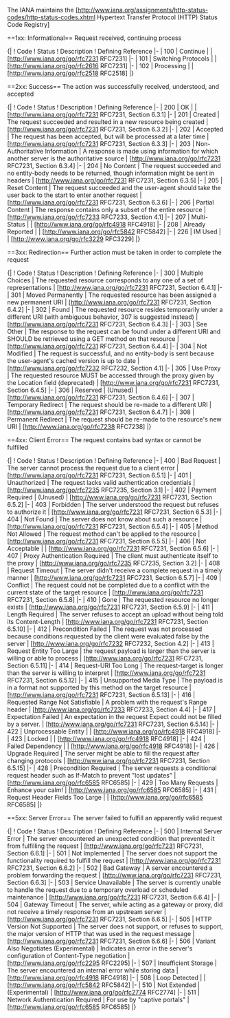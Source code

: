 
The IANA maintains the [http://www.iana.org/assignments/http-status-codes/http-status-codes.xhtml Hypertext Transfer Protocol (HTTP) Status Code Registry]



==1xx: Informational==
Request received, continuing process

{|
! Code
! Status
! Description
! Defining Reference
|-
| 100
| Continue
| 
| [http://www.iana.org/go/rfc7231 RFC7231]
|-
| 101
| Switching Protocols
| 
| [http://www.iana.org/go/rfc2616 RFC7231]
|-
| 102
| Processing
| 
| [http://www.iana.org/go/rfc2518 RFC2518]
|}

==2xx: Success==
The action was successfully received, understood, and accepted

{|
! Code
! Status
! Description
! Defining Reference
|-
| 200
| OK
| 
| [http://www.iana.org/go/rfc7231 RFC7231, Section 6.3.1]
|-
| 201
| Created
| The request succeeded and resulted in a new resource being created
| [http://www.iana.org/go/rfc7231 RFC7231, Section 6.3.2]
|-
| 202
| Accepted
| The request has been accepted, but will be processed at a later time
| [http://www.iana.org/go/rfc7231 RFC7231, Section 6.3.3]
|-
| 203
| Non-Authoritative Information
| A response is made using information for which another server is the authoritative source
| [http://www.iana.org/go/rfc7231 RFC7231, Section 6.3.4]
|-
| 204
| No Content
| The request succeeded and no entity-body needs to be returned, though information might be sent in headers
| [http://www.iana.org/go/rfc7231 RFC7231, Section 6.3.5]
|-
| 205
| Reset Content
| The request succeeded and the user-agent should take the user back to the start to enter another request
| [http://www.iana.org/go/rfc7231 RFC7231, Section 6.3.6]
|-
| 206
| Partial Content
| The response contains only a subset of the entire resource
| [http://www.iana.org/go/rfc7233 RFC7233, Section 4.1]
|-
| 207
| Multi-Status
| 
| [http://www.iana.org/go/rfc4918 RFC4918]
|-
| 208
| Already Reported
| 
| [http://www.iana.org/go/rfc5842 RFC5842]
|-
| 226
| IM Used
| 
| [http://www.iana.org/go/rfc3229 RFC3229]
|}

==3xx: Redirection==
Further action must be taken in order to complete the request

{|
! Code
! Status
! Description
! Defining Reference
|-
| 300
| Multiple Choices
| The requested resource corresponds to any one of a set of representations
| [http://www.iana.org/go/rfc7231 RFC7231, Section 6.4.1]
|-
| 301
| Moved Permanently
| The requested resource has been assigned a new permanent URI
| [http://www.iana.org/go/rfc7231 RFC7231, Section 6.4.2]
|-
| 302
| Found
| The requested resource resides temporarily under a different URI (with ambiguous behavior, 307 is suggested instead)
| [http://www.iana.org/go/rfc7231 RFC7231, Section 6.4.3]
|-
| 303
| See Other
| The response to the request can be found under a different URI and SHOULD be retrieved using a GET method on that resource
| [http://www.iana.org/go/rfc7231 RFC7231, Section 6.4.4]
|-
| 304
| Not Modified
| The request is successful, and no entity-body is sent because the user-agent's cached version is up to date
| [http://www.iana.org/go/rfc7232 RFC7232, Section 4.1]
|-
| 305
| Use Proxy
| The requested resource MUST be accessed through the proxy given by the Location field (deprecated)
| [http://www.iana.org/go/rfc7231 RFC7231, Section 6.4.5]
|-
| 306
| Reserved
| (Unused)
| [http://www.iana.org/go/rfc7231 RFC7231, Section 6.4.6]
|-
| 307
| Temporary Redirect
| The request should be re-made to a different URI
| [http://www.iana.org/go/rfc7231 RFC7231, Section 6.4.7]
|-
| 308
| Permanent Redirect
| The request should be re-made to the resource's new URI
| [http://www.iana.org/go/rfc7238 RFC7238]
|}

==4xx: Client Error==
The request contains bad syntax or cannot be fulfilled

{|
! Code
! Status
! Description
! Defining Reference
|-
| 400
| Bad Request
| The server cannot process the request due to a client error
| [http://www.iana.org/go/rfc7231 RFC7231, Section 6.5.1]
|-
| 401
| Unauthorized
| The request lacks valid authentication credentials
| [http://www.iana.org/go/rfc7235 RFC7235, Section 3.1]
|-
| 402
| Payment Required
| (Unused)
| [http://www.iana.org/go/rfc7231 RFC7231, Section 6.5.2]
|-
| 403
| Forbidden
| The server understood the request but refuses to authorize it
| [http://www.iana.org/go/rfc7231 RFC7231, Section 6.5.3]
|-
| 404
| Not Found
| The server does not know about such a resource
| [http://www.iana.org/go/rfc7231 RFC7231, Section 6.5.4]
|-
| 405
| Method Not Allowed
| The request method can't be applied to the resource
| [http://www.iana.org/go/rfc7231 RFC7231, Section 6.5.5]
|-
| 406
| Not Acceptable
| 
| [http://www.iana.org/go/rfc7231 RFC7231, Section 6.5.6]
|-
| 407
| Proxy Authentication Required
| The client must authenticate itself to the proxy
| [http://www.iana.org/go/rfc7235 RFC7235, Section 3.2]
|-
| 408
| Request Timeout
| The server didn't receive a complete request in a timely manner
| [http://www.iana.org/go/rfc7231 RFC7231, Section 6.5.7]
|-
| 409
| Conflict
| The request could not be completed due to a conflict with the current state of the target resource
| [http://www.iana.org/go/rfc7231 RFC7231, Section 6.5.8]
|-
| 410
| Gone
| The requested resource no longer exists
| [http://www.iana.org/go/rfc7231 RFC7231, Section 6.5.9]
|-
| 411
| Length Required
| The server refuses to accept an upload without being told its Content-Length
| [http://www.iana.org/go/rfc7231 RFC7231, Section 6.5.10]
|-
| 412
| Precondition Failed
| The request was not processed because conditions requested by the client were evaluated false by the server
| [http://www.iana.org/go/rfc7232 RFC7232, Section 4.2]
|-
| 413
| Request Entity Too Large
| the request payload is larger than the server is willing or able to process
| [http://www.iana.org/go/rfc7231 RFC7231, Section 6.5.11]
|-
| 414
| Request-URI Too Long
| The request-target is longer than the server is willing to interpret
| [http://www.iana.org/go/rfc7231 RFC7231, Section 6.5.12]
|-
| 415
| Unsupported Media Type
| The payload is in a format not supported by this method on the target resource
| [http://www.iana.org/go/rfc7231 RFC7231, Section 6.5.13]
|-
| 416
| Requested Range Not Satisfiable
| A problem with the request's Range header
| [http://www.iana.org/go/rfc7233 RFC7233, Section 4.4]
|-
| 417
| Expectation Failed
| An expectation in the request Expect could not be filled by a server.
| [http://www.iana.org/go/rfc7231 RFC7231, Section 6.5.14]
|-
| 422
| Unprocessable Entity
| 
| [http://www.iana.org/go/rfc4918 RFC4918]
|-
| 423
| Locked
| 
| [http://www.iana.org/go/rfc4918 RFC4918]
|-
| 424
| Failed Dependency
| 
| [http://www.iana.org/go/rfc4918 RFC4918]
|-
| 426
| Upgrade Required
| The server might be able to fill the request after changing protocols
| [http://www.iana.org/go/rfc7231 RFC7231, Section 6.5.15]
|-
| 428
| Precondition Required
| The server requests a conditional request header such as If-Match to prevent "lost updates"
| [http://www.iana.org/go/rfc6585 RFC6585]
|-
| 429
| Too Many Requests
| Enhance your calm!
| [http://www.iana.org/go/rfc6585 RFC6585]
|-
| 431
| Request Header Fields Too Large
| 
| [http://www.iana.org/go/rfc6585 RFC6585]
|}

==5xx: Server Error==
The server failed to fulfill an apparently valid request

{|
! Code
! Status
! Description
! Defining Reference
|-
| 500
| Internal Server Error
| The server encountered an unexpected condition that prevented it from fulfilling the request
| [http://www.iana.org/go/rfc7231 RFC7231, Section 6.6.1]
|-
| 501
| Not Implemented
| The server does not support the functionality required to fulfill the request
| [http://www.iana.org/go/rfc7231 RFC7231, Section 6.6.2]
|-
| 502
| Bad Gateway
| A server encountered a problem forwarding the request
| [http://www.iana.org/go/rfc7231 RFC7231, Section 6.6.3]
|-
| 503
| Service Unavailable
| The server is currently unable to handle the request due to a temporary overload or scheduled maintenance
| [http://www.iana.org/go/rfc7231 RFC7231, Section 6.6.4]
|-
| 504
| Gateway Timeout
| The server, while acting as a gateway or proxy, did not receive a timely response from an upstream server
| [http://www.iana.org/go/rfc7231 RFC7231, Section 6.6.5]
|-
| 505
| HTTP Version Not Supported
| The server does not support, or refuses to support, the major version of HTTP that was used in the request message
| [http://www.iana.org/go/rfc7231 RFC7231, Section 6.6.6]
|-
| 506
| Variant Also Negotiates (Experimental)
| Indicates an error in the server's configuration of Content-Type negotiation
| [http://www.iana.org/go/rfc2295 RFC2295]
|-
| 507
| Insufficient Storage
| The server encountered an internal error while storing data
| [http://www.iana.org/go/rfc4918 RFC4918]
|-
| 508
| Loop Detected
| 
| [http://www.iana.org/go/rfc5842 RFC5842]
|-
| 510
| Not Extended
| (Experimental)
| [http://www.iana.org/go/rfc2774 RFC2774]
|-
| 511
| Network Authentication Required
| For use by "captive portals"
| [http://www.iana.org/go/rfc6585 RFC6585]
|}